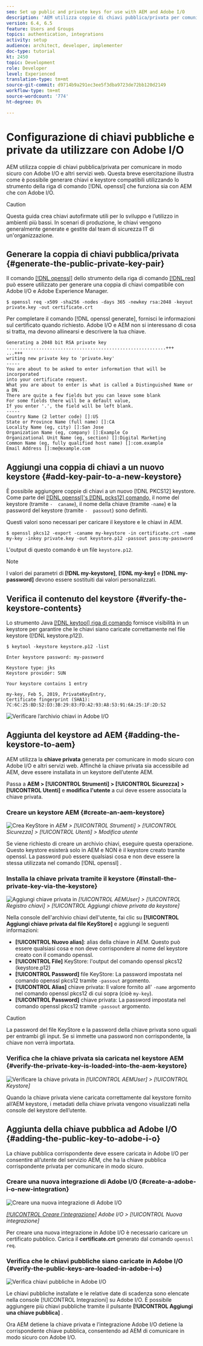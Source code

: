 ```yaml
---
seo: Set up public and private keys for use with AEM and Adobe I/O
description: 'AEM utilizza coppie di chiavi pubblica/privata per comunicare in modo sicuro con Adobe I/O e altri servizi web. Questa breve esercitazione illustra come è possibile generare chiavi e keystore compatibili utilizzando lo strumento a riga di comando openssl che funziona sia con AEM che con Adobe I/O. '
version: 6.4, 6.5
feature: Users and Groups
topics: authentication, integrations
activity: setup
audience: architect, developer, implementer
doc-type: tutorial
kt: 2450
topic: Development
role: Developer
level: Experienced
translation-type: tm+mt
source-git-commit: d9714b9a291ec3ee5f3dba9723de72bb120d2149
workflow-type: tm+mt
source-wordcount: '774'
ht-degree: 0%

---
```



# Configurazione di chiavi pubbliche e private da utilizzare con Adobe I/O

AEM utilizza coppie di chiavi pubblica/privata per comunicare in modo sicuro con Adobe I/O e altri servizi web. Questa breve esercitazione illustra come è possibile generare chiavi e keystore compatibili utilizzando lo strumento della riga di comando [!DNL openssl] che funziona sia con AEM che con Adobe I/O.

>[!CAUTION]
>
>Questa guida crea chiavi autofirmate utili per lo sviluppo e l’utilizzo in ambienti più bassi. In scenari di produzione, le chiavi vengono generalmente generate e gestite dal team di sicurezza IT di un&#39;organizzazione.

## Generare la coppia di chiavi pubblica/privata {#generate-the-public-private-key-pair}

Il comando [[!DNL openssl]](https://www.openssl.org/docs/man1.0.2/man1/openssl.html) dello strumento della riga di comando [[!DNL req] ](https://www.openssl.org/docs/man1.0.2/man1/req.html) può essere utilizzato per generare una coppia di chiavi compatibile con Adobe I/O e Adobe Experience Manager.

```shell
$ openssl req -x509 -sha256 -nodes -days 365 -newkey rsa:2048 -keyout private.key -out certificate.crt
```

Per completare il comando [!DNL openssl generate], fornisci le informazioni sul certificato quando richiesto. Adobe I/O e AEM non si interessano di cosa si tratta, ma devono allinearsi e descrivere la tua chiave.

```
Generating a 2048 bit RSA private key
...........................................................+++
...+++
writing new private key to 'private.key'
-----
You are about to be asked to enter information that will be incorporated
into your certificate request.
What you are about to enter is what is called a Distinguished Name or a DN.
There are quite a few fields but you can leave some blank
For some fields there will be a default value,
If you enter '.', the field will be left blank.
-----
Country Name (2 letter code) []:US
State or Province Name (full name) []:CA
Locality Name (eg, city) []:San Jose
Organization Name (eg, company) []:Example Co
Organizational Unit Name (eg, section) []:Digital Marketing
Common Name (eg, fully qualified host name) []:com.example
Email Address []:me@example.com
```

## Aggiungi una coppia di chiavi a un nuovo keystore {#add-key-pair-to-a-new-keystore}

È possibile aggiungere coppie di chiavi a un nuovo [!DNL PKCS12] keystore. Come parte del [[!DNL openssl]'s [!DNL pcks12] comando,](https://www.openssl.org/docs/man1.0.2/man1/pkcs12.html) il nome del keystore (tramite `-  caname`), il nome della chiave (tramite `-name`) e la password del keystore (tramite `-  passout`) sono definiti.

Questi valori sono necessari per caricare il keystore e le chiavi in AEM.

```shell
$ openssl pkcs12 -export -caname my-keystore -in certificate.crt -name my-key -inkey private.key -out keystore.p12 -passout pass:my-password
```

L&#39;output di questo comando è un file `keystore.p12`.

>[!NOTE]
>
>I valori dei parametri di **[!DNL my-keystore]**, **[!DNL my-key]** e **[!DNL my-password]** devono essere sostituiti dai valori personalizzati.

## Verifica il contenuto del keystore {#verify-the-keystore-contents}

Lo strumento Java [[!DNL keytool] riga di comando](https://docs.oracle.com/middleware/1213/wls/SECMG/keytool-summary-appx.htm#SECMG818) fornisce visibilità in un keystore per garantire che le chiavi siano caricate correttamente nel file keystore ([!DNL keystore.p12]).

```shell
$ keytool -keystore keystore.p12 -list

Enter keystore password: my-password

Keystore type: jks
Keystore provider: SUN

Your keystore contains 1 entry

my-key, Feb 5, 2019, PrivateKeyEntry,
Certificate fingerprint (SHA1): 7C:6C:25:BD:52:D3:3B:29:83:FD:A2:93:A8:53:91:6A:25:1F:2D:52
```

![Verificare l’archivio chiavi in Adobe I/O](assets/set-up-public-private-keys-for-use-with-aem-and-adobe-io/adobe-io--public-keys.png)

## Aggiunta del keystore ad AEM {#adding-the-keystore-to-aem}

AEM utilizza la **chiave privata** generata per comunicare in modo sicuro con Adobe I/O e altri servizi web. Affinché la chiave privata sia accessibile ad AEM, deve essere installata in un keystore dell’utente AEM.

Passa a **AEM > [!UICONTROL Strumenti] > [!UICONTROL Sicurezza] > [!UICONTROL Utenti]** e **modifica l&#39;utente** a cui deve essere associata la chiave privata.

### Creare un keystore AEM {#create-an-aem-keystore}

![Crea KeyStore in ](assets/set-up-public-private-keys-for-use-with-aem-and-adobe-io/aem--create-keystore.png)
*AEM >  [!UICONTROL Strumenti]  >  [!UICONTROL Sicurezza]  >  [!UICONTROL Utenti]  > Modifica utente*

Se viene richiesto di creare un archivio chiavi, eseguire questa operazione. Questo keystore esisterà solo in AEM e NON è il keystore creato tramite openssl. La password può essere qualsiasi cosa e non deve essere la stessa utilizzata nel comando [!DNL openssl] .

### Installa la chiave privata tramite il keystore {#install-the-private-key-via-the-keystore}

![Aggiungi chiave privata in ](assets/set-up-public-private-keys-for-use-with-aem-and-adobe-io/aem--add-private-key.png)
*[!UICONTROL AEMUser]  >  [!UICONTROL Registro chiavi] >  [!UICONTROL Aggiungi chiave privata da keystore]*

Nella console dell&#39;archivio chiavi dell&#39;utente, fai clic su **[!UICONTROL Aggiungi chiave privata dal file KeyStore]** e aggiungi le seguenti informazioni:

* **[!UICONTROL Nuovo alias]**: alias della chiave in AEM. Questo può essere qualsiasi cosa e non deve corrispondere al nome del keystore creato con il comando openssl.
* **[!UICONTROL File]** KeyStore: l&#39;output del comando openssl pkcs12 (keystore.p12)
* **[!UICONTROL Password]** file KeyStore: La password impostata nel comando openssl pkcs12 tramite  `-passout` argomento.
* **[!UICONTROL Alias]** chiave privata: Il valore fornito all&#39; `-name` argomento nel comando openssl pkcs12 di cui sopra (cioè  `my-key`).
* **[!UICONTROL Password]** chiave privata: La password impostata nel comando openssl pkcs12 tramite  `-passout` argomento.

>[!CAUTION]
>
>La password del file KeyStore e la password della chiave privata sono uguali per entrambi gli input. Se si immette una password non corrispondente, la chiave non verrà importata.

### Verifica che la chiave privata sia caricata nel keystore AEM {#verify-the-private-key-is-loaded-into-the-aem-keystore}

![Verificare la chiave privata in ](assets/set-up-public-private-keys-for-use-with-aem-and-adobe-io/aem--keystore.png)
*[!UICONTROL AEMUser]  >  [!UICONTROL Keystore]*

Quando la chiave privata viene caricata correttamente dal keystore fornito all’AEM keystore, i metadati della chiave privata vengono visualizzati nella console del keystore dell’utente.

## Aggiunta della chiave pubblica ad Adobe I/O {#adding-the-public-key-to-adobe-i-o}

La chiave pubblica corrispondente deve essere caricata in Adobe I/O per consentire all’utente del servizio AEM, che ha la chiave pubblica corrispondente privata per comunicare in modo sicuro.

### Creare una nuova integrazione di Adobe I/O {#create-a-adobe-i-o-new-integration}

![Creare una nuova integrazione di Adobe I/O](assets/set-up-public-private-keys-for-use-with-aem-and-adobe-io/adobe-io--create-new-integration.png)

*[[!UICONTROL Creare l’integrazione]](https://console.adobe.io/)  Adobe I/O >  [!UICONTROL Nuova integrazione]*

Per creare una nuova integrazione in Adobe I/O è necessario caricare un certificato pubblico. Carica il **certificate.crt** generato dal comando `openssl req`.

### Verifica che le chiavi pubbliche siano caricate in Adobe I/O {#verify-the-public-keys-are-loaded-in-adobe-i-o}

![Verifica chiavi pubbliche in Adobe I/O](assets/set-up-public-private-keys-for-use-with-aem-and-adobe-io/adobe-io--public-keys.png)

Le chiavi pubbliche installate e le relative date di scadenza sono elencate nella console [!UICONTROL Integrazioni] su Adobe I/O. È possibile aggiungere più chiavi pubbliche tramite il pulsante **[!UICONTROL Aggiungi una chiave pubblica]** .

Ora AEM detiene la chiave privata e l’integrazione Adobe I/O detiene la corrispondente chiave pubblica, consentendo ad AEM di comunicare in modo sicuro con Adobe I/O.

